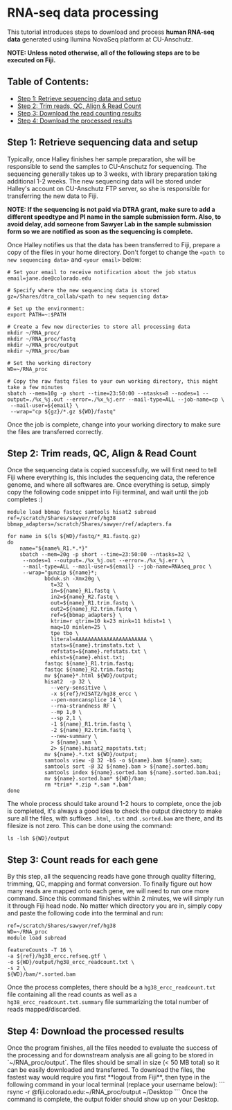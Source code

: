 # RNA-seq data processing
This tutorial introduces steps to download and process **human RNA-seq data** generated using Ilumina NovaSeq platform at CU-Anschutz.

**NOTE: Unless noted otherwise, all of the following steps are to be executed on Fiji.**

## Table of Contents:
* [Step 1: Retrieve sequencing data and setup](#step1)
* [Step 2: Trim reads, QC, Align & Read Count](#step2)
* [Step 3: Download the read counting results](#step3)
* [Step 4: Download the processed results](#step4)

<H2 id="step1">Step 1: Retrieve sequencing data and setup</H2>
Typically, once Halley finishes her sample preparation, she will be responsible to send the samples to CU-Anschutz for sequencing. The sequencing generally takes up to 3 weeks, with library preparation taking additional 1-2 weeks. The new sequencing data will be stored under Halley's account on CU-Anschutz FTP server, so she is responsible for transferring the new data to Fiji.

**NOTE: If the sequencing is not paid via DTRA grant, make sure to add a different speedtype and PI name in the sample submission form. Also, to avoid delay, add someone from Sawyer Lab in the sample submission form so we are notified as soon as the sequencing is complete.**

Once Halley notifies us that the data has been transferred to Fiji, prepare a copy of the files in your home directory. Don't forget to change the `<path to new sequencing data>` and `<your email>` below:
```
# Set your email to receive notification about the job status
email=jane.doe@colorado.edu

# Specify where the new sequencing data is stored
gz=/Shares/dtra_collab/<path to new sequencing data>

# Set up the environment:
export PATH=~:$PATH

# Create a few new directories to store all processing data
mkdir ~/RNA_proc/
mkdir ~/RNA_proc/fastq
mkdir ~/RNA_proc/output
mkdir ~/RNA_proc/bam

# Set the working directory
WD=~/RNA_proc

# Copy the raw fastq files to your own working directory, this might take a few minutes
sbatch --mem=10g -p short --time=23:50:00 --ntasks=8 --nodes=1 --output=./%x_%j.out --error=./%x_%j.err --mail-type=ALL --job-name=cp \
 --mail-user=${email} \
 --wrap="cp ${gz}/*.gz ${WD}/fastq"
```

Once the job is complete, change into your working directory to make sure the files are transferred correctly.

<H2 id="step2">Step 2: Trim reads, QC, Align & Read Count</H2>
Once the sequencing data is copied successfully, we will first need to tell Fiji where everything is, this includes the sequencing data, the reference genome, and where all softwares are. Once everything is setup, simply copy the following code snippet into Fiji terminal, and wait until the job completes :)

```
module load bbmap fastqc samtools hisat2 subread
ref=/scratch/Shares/sawyer/ref/hg38
bbmap_adapters=/scratch/Shares/sawyer/ref/adapters.fa

for name in $(ls ${WD}/fastq/*_R1.fastq.gz)
do
    name="${name%_R1.*.*}"
    sbatch --mem=20g -p short --time=23:50:00 --ntasks=32 \
     --nodes=1 --output=./%x_%j.out --error=./%x_%j.err \
     --mail-type=ALL --mail-user=${email} --job-name=RNAseq_proc \
     --wrap="gunzip ${name}*;
            bbduk.sh -Xmx20g \
              t=32 \
              in=${name}_R1.fastq \
              in2=${name}_R2.fastq \
              out=${name}_R1.trim.fastq \
              out2=${name}_R2.trim.fastq \
              ref=${bbmap_adapters} \
              ktrim=r qtrim=10 k=23 mink=11 hdist=1 \
              maq=10 minlen=25 \
              tpe tbo \
              literal=AAAAAAAAAAAAAAAAAAAAAAA \
              stats=${name}.trimstats.txt \
              refstats=${name}.refstats.txt \
              ehist=${name}.ehist.txt;
            fastqc ${name}_R1.trim.fastq;
            fastqc ${name}_R2.trim.fastq;
            mv ${name}*.html ${WD}/output;
            hisat2  -p 32 \
              --very-sensitive \
              -x ${ref}/HISAT2/hg38_ercc \
              --pen-noncansplice 14 \
              --rna-strandness RF \
              --mp 1,0 \
              --sp 2,1 \
              -1 ${name}_R1.trim.fastq \
              -2 ${name}_R2.trim.fastq \
              --new-summary \
              > ${name}.sam \
              2> ${name}.hisat2_mapstats.txt;
            mv ${name}.*.txt ${WD}/output;
            samtools view -@ 32 -bS -o ${name}.bam ${name}.sam;
            samtools sort -@ 32 ${name}.bam > ${name}.sorted.bam;
            samtools index ${name}.sorted.bam ${name}.sorted.bam.bai;
            mv ${name}.sorted.bam* ${WD}/bam;
            rm *trim* *.zip *.sam *.bam"
done
```
The whole process should take around 1-2 hours to complete, once the job is completed, it's always a good idea to check the output directory to make sure all the files, with suffixes `.html`, `.txt` and `.sorted.bam` are there, and its filesize is not zero. This can be done using the command:
```
ls -lsh ${WD}/output
```

<H2 id="step3">Step 3: Count reads for each gene</H2>
By this step, all the sequencing reads have gone through quality filtering, trimming, QC, mapping and format conversion. To finally figure out how many reads are mapped onto each gene, we will need to run one more command. Since this command finishes within 2 minutes, we will simply run it through Fiji head node. No matter which directory you are in, simply copy and paste the following code into the terminal and run:

```
ref=/scratch/Shares/sawyer/ref/hg38
WD=~/RNA_proc
module load subread

featureCounts -T 16 \
-a ${ref}/hg38_ercc.refseq.gtf \
-o ${WD}/output/hg38_ercc_readcount.txt \
-s 2 \
${WD}/bam/*.sorted.bam
```
Once the process completes, there should be a `hg38_ercc_readcount.txt` file containing all the read counts as well as a `hg38_ercc_readcount.txt.summary` file summarizing the total number of reads mapped/discarded.

<H2 id="step4">Step 4: Download the processed results</H2>
Once the program finishes, all the files needed to evaluate the success of the processing and for downstream analysis are all going to be stored in `~/RNA_proc/output`. The files should be small in size (< 50 MB total) so it can be easily downloaded and transferred. To download the files, the fastest way would require you first **logout from Fiji**, then type in the following command in your local terminal (replace your username below):
```
rsync -r <Your_Username>@fiji.colorado.edu:~/RNA_proc/output ~/Desktop
```
Once the command is complete, the output folder should show up on your Desktop.

